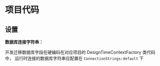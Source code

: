 # 项目代码

## 设置

**数据库连接字符串：**

开发迁移数据库字段在硬编码在对应项目的 DesignTimeContextFactory 类代码中，
运行时连接的数据库字符串应配置在 `ConnectionStrings:default` 下